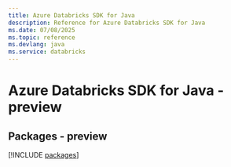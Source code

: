 ```yaml
---
title: Azure Databricks SDK for Java
description: Reference for Azure Databricks SDK for Java
ms.date: 07/08/2025
ms.topic: reference
ms.devlang: java
ms.service: databricks
---
```

# Azure Databricks SDK for Java - preview
## Packages - preview
[!INCLUDE [packages](databricks-index.md)]